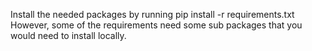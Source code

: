 Install the needed packages by running
pip install -r requirements.txt
However, some of the requirements need some sub packages that you would need to install locally.
